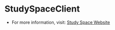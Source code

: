 # StudySpaceClient
* For more information, visit: [Study Space Website](http://www.centhoo.top/product/StudySpace/introduce.html)
